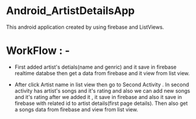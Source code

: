 # Android_ArtistDetailsApp

This android application created by using firebase and ListViews. 

# WorkFlow : - 

   - First added artist's detials(name and genric) and it save in firebase realtime databse then get a data from firebase and it view from list view. 
          
   - After click Artist name in list view then go to Second Activity . In second activity has artist's songs and it's rating and also we can add new songs and it's rating after we added it , it save in firebase and also it save in firebase with related id to artist details(first page details). Then also get a songs data from firebase and view from list view. 
          
